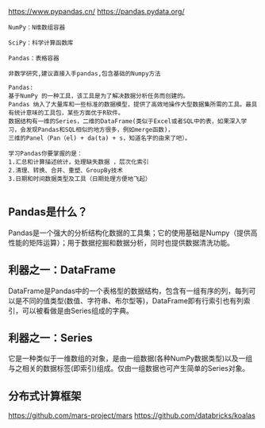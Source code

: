https://www.pypandas.cn/
https://pandas.pydata.org/


```
NumPy：N维数组容器

SciPy：科学计算函数库

Pandas：表格容器

非数学研究,建议直接入手pandas,包含基础的Numpy方法

Pandas:
基于NumPy 的一种工具，该工具是为了解决数据分析任务而创建的。
Pandas 纳入了大量库和一些标准的数据模型，提供了高效地操作大型数据集所需的工具。最具有统计意味的工具包，某些方面优于R软件。
数据结构有一维的Series，二维的DataFrame(类似于Excel或者SQL中的表，如果深入学习，会发现Pandas和SQL相似的地方很多，例如merge函数)，
三维的Panel（Pan（el) + da(ta) + s，知道名字的由来了吧）。

学习Pandas你要掌握的是：
1.汇总和计算描述统计，处理缺失数据 ，层次化索引
2.清理、转换、合并、重塑、GroupBy技术
3.日期和时间数据类型及工具（日期处理方便地飞起）


```

## Pandas是什么？

Pandas是一个强大的分析结构化数据的工具集；它的使用基础是Numpy（提供高性能的矩阵运算）；用于数据挖掘和数据分析，同时也提供数据清洗功能。

## 利器之一：DataFrame

DataFrame是Pandas中的一个表格型的数据结构，包含有一组有序的列，每列可以是不同的值类型(数值、字符串、布尔型等)，DataFrame即有行索引也有列索引，可以被看做是由Series组成的字典。

## 利器之一：Series

它是一种类似于一维数组的对象，是由一组数据(各种NumPy数据类型)以及一组与之相关的数据标签(即索引)组成。仅由一组数据也可产生简单的Series对象。

## 分布式计算框架
https://github.com/mars-project/mars
https://github.com/databricks/koalas
